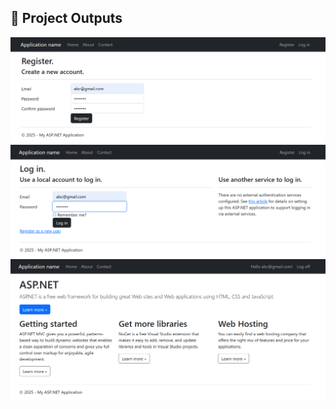## 📸 Project Outputs

![Identity 1](Outputs/mvc-identity1.png)
![Identity 2](Outputs/mvc-identity2.png)
![Identity 3](Outputs/mvc-identity3.png)
